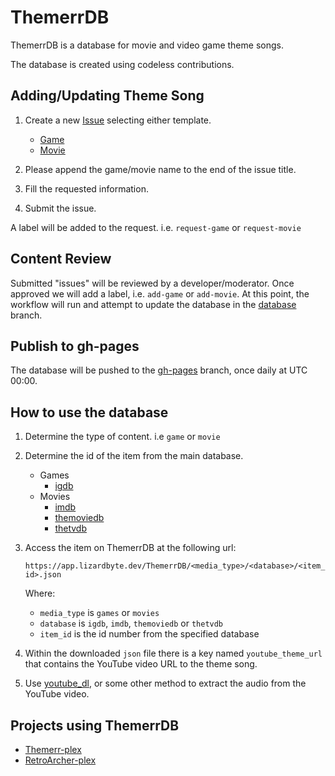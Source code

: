 # ThemerrDB

ThemerrDB is a database for movie and video game theme songs.

The database is created using codeless contributions.

## Adding/Updating Theme Song

1. Create a new [Issue](https://github.com/LizardByte/ThemerrDB/issues/new/choose) selecting either template.

   - [Game](https://github.com/LizardByte/ThemerrDB/issues/new?assignees=&labels=request-game&template=add-game-theme.yml&title=%5BGAME%5D%3A+)
   - [Movie](https://github.com/LizardByte/ThemerrDB/issues/new?assignees=&labels=request-movie&template=add-movie-theme.yml&title=%5BMOVIE%5D%3A+)

2. Please append the game/movie name to the end of the issue title.
3. Fill the requested information.
4. Submit the issue.

A label will be added to the request. i.e. `request-game` or `request-movie`

## Content Review

Submitted "issues" will be reviewed by a developer/moderator. Once approved we will add a label, i.e. `add-game` or
`add-movie`. At this point, the workflow will run and attempt to update the database in the
[database](https://github.com/LizardByte/ThemerrDB/tree/database) branch.

## Publish to gh-pages

The database will be pushed to the [gh-pages](https://github.com/LizardByte/ThemerrDB/tree/gh-pages) branch, once daily
at UTC 00:00.

## How to use the database

1. Determine the type of content. i.e `game` or `movie`
2. Determine the id of the item from the main database.

    - Games
      - [igdb](https://www.igdb.com/)
    - Movies
      - [imdb](https://www.imdb.com/)
      - [themoviedb](https://www.themoviedb.org/)
      - [thetvdb](https://thetvdb.com/)

3. Access the item on ThemerrDB at the following url:

    `https://app.lizardbyte.dev/ThemerrDB/<media_type>/<database>/<item_id>.json`

    Where:
  
    - `media_type` is `games` or `movies`
    - `database` is `igdb`, `imdb`, `themoviedb` or `thetvdb`
    - `item_id` is the id number from the specified database

4. Within the downloaded `json` file there is a key named `youtube_theme_url` that contains the YouTube video URL to 
the theme song.
5. Use [youtube_dl](https://github.com/ytdl-org/youtube-dl), or some other method to extract the audio from the YouTube video.

## Projects using ThemerrDB

- [Themerr-plex](https://github.com/LizardByte/Themerr-plex)
- [RetroArcher-plex](https://github.com/LizardByte/RetroArcher-plex)

